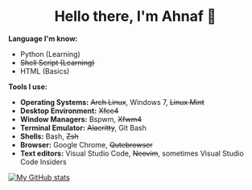 <h1 align='center'>Hello there, I'm Ahnaf 👋</h1>

**Language I'm know:**
 - Python (Learning)
 - ~~Shell Script (Learning)~~
 - HTML (Basics)

**Tools I use:** 
 - **Operating Systems:** ~~Arch Linux~~, Windows 7, ~~Linux Mint~~
 - **Desktop Environment:** ~~Xfce4~~
 - **Window Managers:** Bspwm, ~~Xfwm4~~
 - **Terminal Emulator:** ~~Alacritty~~, Git Bash
 - **Shells:** Bash, ~~Zsh~~
 - **Browser:** Google Chrome, ~~Qutebrowser~~
 - **Text editors:** Visual Studio Code, ~~Neovim~~, sometimes Visual Studio Code Insiders

[![My GitHub stats](https://github-readme-stats.vercel.app/api?username=ahnafalnafis&show_icons=true&theme=gruvbox)](https://github.com/anuraghazra/github-readme-stats)
